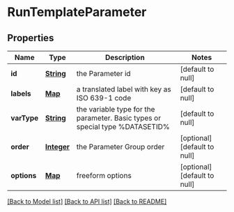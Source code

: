 # RunTemplateParameter
## Properties

Name | Type | Description | Notes
------------ | ------------- | ------------- | -------------
**id** | [**String**](string.md) | the Parameter id | [default to null]
**labels** | [**Map**](object.md) | a translated label with key as ISO 639-1 code | [default to null]
**varType** | [**String**](string.md) | the variable type for the parameter. Basic types or special type %DATASETID% | [default to null]
**order** | [**Integer**](integer.md) | the Parameter Group order | [optional] [default to null]
**options** | [**Map**](object.md) | freeform options | [optional] [default to null]

[[Back to Model list]](../README.md#documentation-for-models) [[Back to API list]](../README.md#documentation-for-api-endpoints) [[Back to README]](../README.md)

